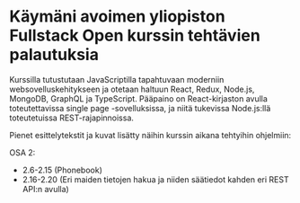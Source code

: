 # Käymäni avoimen yliopiston Fullstack Open kurssin tehtävien palautuksia

Kurssilla tutustutaan JavaScriptilla tapahtuvaan moderniin websovelluskehitykseen ja otetaan haltuun React, Redux, Node.js, MongoDB, GraphQL ja TypeScript. Pääpaino on React-kirjaston avulla toteutettavissa single page -sovelluksissa, ja niitä tukevissa Node.js:llä toteutetuissa REST-rajapinnoissa.

Pienet esittelytekstit ja kuvat lisätty näihin kurssin aikana tehtyihin ohjelmiin:

OSA 2:

- 2.6-2.15 (Phonebook)
- 2.16-2.20 (Eri maiden tietojen hakua ja niiden säätiedot kahden eri REST API:n avulla)

